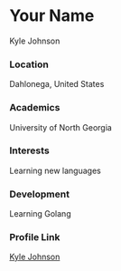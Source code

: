 # Your Name

Kyle Johnson

### Location

Dahlonega, United States

### Academics

University of North Georgia

### Interests

Learning new languages

### Development

Learning Golang

### Profile Link

[Kyle Johnson](http://github.com/johnson90512)